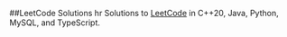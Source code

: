 ##LeetCode Solutions
hr
Solutions to [LeetCode](https://leetcode.com/) in C++20, Java, Python, MySQL, and TypeScript.
